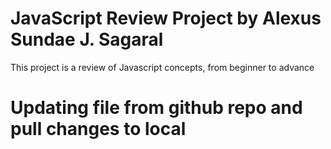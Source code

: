 # JavaScript Review Project by Alexus Sundae J. Sagaral
This project is a review of Javascript concepts, from beginner to advance

# Updating file from github repo and pull changes to local 